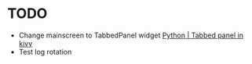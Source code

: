 # TODO

- Change mainscreen to TabbedPanel widget
[Python | Tabbed panel in kivy](https://www.geeksforgeeks.org/python/python-tabbed-panel-in-kivy/)
- Test log rotation